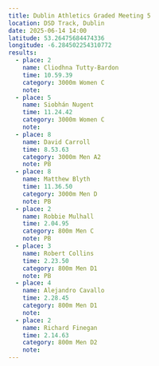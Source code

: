 ```yaml
---
title: Dublin Athletics Graded Meeting 5 
location: DSD Track, Dublin
date: 2025-06-14 14:00
latitude: 53.26475684474336 
longitude: -6.284502254310772
results:
  - place: 2
    name: Cliodhna Tutty-Bardon
    time: 10.59.39
    category: 3000m Women C
    note: 
  - place: 5
    name: Siobhán Nugent
    time: 11.24.42
    category: 3000m Women C
    note: 
  - place: 8
    name: David Carroll
    time: 8.53.63
    category: 3000m Men A2
    note: PB
  - place: 8
    name: Matthew Blyth
    time: 11.36.50
    category: 3000m Men D
    note: PB
  - place: 2
    name: Robbie Mulhall
    time: 2.04.95
    category: 800m Men C
    note: PB
  - place: 3
    name: Robert Collins
    time: 2.23.50
    category: 800m Men D1
    note: PB
  - place: 4
    name: Alejandro Cavallo
    time: 2.28.45
    category: 800m Men D1
    note: 
  - place: 2
    name: Richard Finegan
    time: 2.14.63
    category: 800m Men D2
    note: 
---
```

